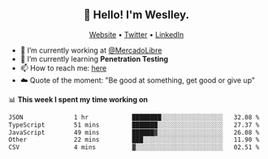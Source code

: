 <h2 align="center">👋 Hello! I'm Weslley.</h2>
<p align="center">
  <a href="http://weslleyneri.com.br">Website</a> •
  <a href="https://twitter.com/Weslley_Neri">Twitter</a> •
  <a href="https://www.linkedin.com/in/weslley-neri-3658908b">LinkedIn</a>
</p>


- 🔭 I’m currently working at [@MercadoLibre](https://github.com/mercadolibre)
- 🌱 I’m currently learning **Penetration Testing**
- 📫 How to reach me: [here](mailto:weslley39@gmail.com)
- ☁️ Quote of the moment: "Be good at something, get good or give up"

📊 **This week I spent my time working on**
<!--START_SECTION:waka-->

```txt
JSON              1 hr            ████████░░░░░░░░░░░░░░░░░   32.08 %
TypeScript        51 mins         ███████░░░░░░░░░░░░░░░░░░   27.37 %
JavaScript        49 mins         ██████▓░░░░░░░░░░░░░░░░░░   26.08 %
Other             22 mins         ███░░░░░░░░░░░░░░░░░░░░░░   11.90 %
CSV               4 mins          ▓░░░░░░░░░░░░░░░░░░░░░░░░   02.51 %
```

<!--END_SECTION:waka-->

<!-- Inspired by https://github.com/gruselhaus/gruselhaus -->